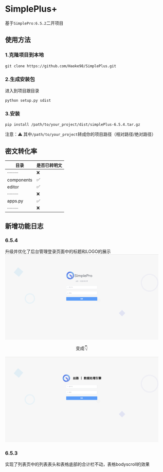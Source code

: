# SimplePlus+
基于`SimplePro:6.5.2`二开项目
## 使用方法
### 1.克隆项目到本地
```shell
git clone https://github.com/Haoke98/SimplePlus.git
```
### 2.生成安装包
进入到项目跟目录
```shell
python setup.py sdist
```
### 3.安装
```shell
pip install /path/to/your_project/dist/simplePlus-6.5.4.tar.gz
```
注意：⚠️ 其中`/path/to/your_project`转成你的项目路径（相对路径/绝对路径）
## 密文转化率
| 目录         | 是否已转明文 |
|------------|--------|
| ·········  | ❌      |
| components | ✅      |
| editor     | ✅      |
| ·········  | ❌      |
| apps.py    | ✅      |
| ·········  | ❌      |

## 新增功能日志
### 6.5.4
升级并优化了后台管理登录页面中的标题和LOGO的展示
![](assets/截屏2023-10-07%2005.15.43.png)
<center>变成👇</center>

![](assets/截屏2023-10-07%2005.04.21.png)
### 6.5.3
实现了列表页中的列表表头和表格底部的合计栏不动，表格bodyscroll的效果